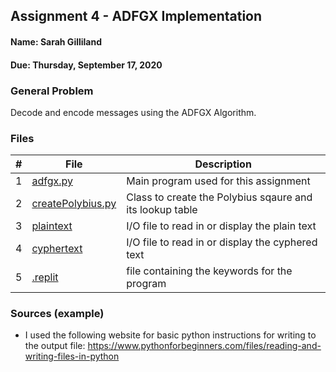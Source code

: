 ## Assignment 4 - ADFGX Implementation
#### Name: Sarah Gilliland
#### Due: Thursday, September 17, 2020

### General Problem
Decode and encode messages using the ADFGX Algorithm.

### Files

|   #   | File                       | Description                                                |
| :---: | -------------------------- | ---------------------------------------------------------- |
|   1   | [adfgx.py](https://github.com/sgilliland/4663-Cryptography-Gilliland/blob/master/Assignments/A04/adfgx.py)     | Main program used for this assignment       |
|   2   | [createPolybius.py](https://github.com/sgilliland/4663-Cryptography-Gilliland/blob/master/Assignments/A04/createPolybius.py)     | Class to create the Polybius sqaure and its lookup table       |
|   3   | [plaintext](https://github.com/sgilliland/4663-Cryptography-Gilliland/blob/master/Assignments/A04/plaintext)     | I/O file to read in or display the plain text       | 
|   4   | [cyphertext](https://github.com/sgilliland/4663-Cryptography-Gilliland/blob/master/Assignments/A04/cyphertext)     | I/O file to read in or display the cyphered text       |
|   5   | [.replit](https://github.com/sgilliland/4663-Cryptography-Gilliland/blob/master/Assignments/A04/.replit)     | file containing the keywords for the program       |


### Sources (example)
- I used the following website for basic python instructions for writing to the output file: https://www.pythonforbeginners.com/files/reading-and-writing-files-in-python

